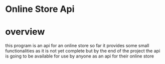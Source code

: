 # Online Store Api

# overview
this program is an api for an online store so far it provides some small functionalities as it is not yet complete but by the end of the project the api is going to be available for use by anyone as an api for their online store 

